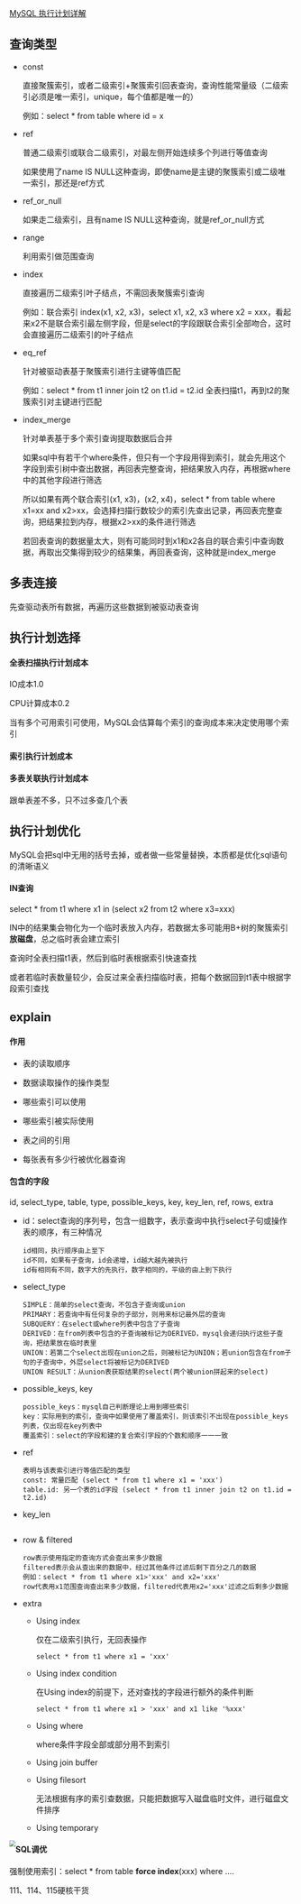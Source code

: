 [MySQL 执行计划详解](https://cloud.tencent.com/developer/article/1666118)

## 查询类型

- const

  直接聚簇索引，或者二级索引+聚簇索引回表查询，查询性能常量级（二级索引必须是唯一索引，unique，每个值都是唯一的）

  例如：select * from table where id = x

- ref

  普通二级索引或联合二级索引，对最左侧开始连续多个列进行等值查询

  如果使用了name IS NULL这种查询，即使name是主键的聚簇索引或二级唯一索引，那还是ref方式

- ref_or_null

  如果走二级索引，且有name IS NULL这种查询，就是ref_or_null方式

- range

  利用索引做范围查询

- index

  直接遍历二级索引叶子结点，不需回表聚簇索引查询

  例如：联合索引 index(x1, x2, x3)，select x1, x2, x3 where x2 = xxx，看起来x2不是联合索引最左侧字段，但是select的字段跟联合索引全部吻合，这时会直接遍历二级索引的叶子结点

- eq_ref

  针对被驱动表基于聚簇索引进行主键等值匹配

  例如：select * from t1 inner join t2 on t1.id = t2.id   全表扫描t1，再到t2的聚簇索引对主键进行匹配

- index_merge

  针对单表基于多个索引查询提取数据后合并

  如果sql中有若干个where条件，但只有一个字段用得到索引，就会先用这个字段到索引树中查出数据，再回表完整查询，把结果放入内存，再根据where中的其他字段进行筛选

  所以如果有两个联合索引(x1, x3)，(x2, x4)，select * from table where x1=xx and x2>xx，会选择扫描行数较少的索引先查出记录，再回表完整查询，把结果拉到内存，根据x2>xx的条件进行筛选

  若回表查询的数据量太大，则有可能同时到x1和x2各自的联合索引中查询数据，再取出交集得到较少的结果集，再回表查询，这种就是index_merge







## 多表连接

先查驱动表所有数据，再遍历这些数据到被驱动表查询







## 执行计划选择

#### 全表扫描执行计划成本

IO成本1.0

CPU计算成本0.2

当有多个可用索引可使用，MySQL会估算每个索引的查询成本来决定使用哪个索引



#### 索引执行计划成本



#### 多表关联执行计划成本

跟单表差不多，只不过多查几个表







## 执行计划优化

MySQL会把sql中无用的括号去掉，或者做一些常量替换，本质都是优化sql语句的清晰语义

#### IN查询

select * from t1 where x1 in (select x2 from t2 where x3=xxx)

IN中的结果集会物化为一个临时表放入内存，若数据太多可能用B+树的聚簇索引**放磁盘**，总之临时表会建立索引

查询时全表扫描t1表，然后到临时表根据索引快速查找

或者若临时表数量较少，会反过来全表扫描临时表，把每个数据回到t1表中根据字段索引查找 







## explain

#### 作用

- 表的读取顺序

- 数据读取操作的操作类型

- 哪些索引可以使用

- 哪些索引被实际使用

- 表之间的引用

- 每张表有多少行被优化器查询

  

#### 包含的字段

id, select_type, table, type, possible_keys, key, key_len, ref, rows, extra

- id：select查询的序列号，包含一组数字，表示查询中执行select子句或操作表的顺序，有三种情况

  ``` 
  id相同，执行顺序由上至下
  id不同，如果有子查询，id会递增，id越大越先被执行
  id有相同有不同，数字大的先执行，数字相同的，平级的由上到下执行
  ```

- select_type

  ```
  SIMPLE：简单的select查询，不包含子查询或union
  PRIMARY：若查询中有任何复杂的子部分，则用来标记最外层的查询
  SUBQUERY：在select或where列表中包含了子查询
  DERIVED：在from列表中包含的子查询被标记为DERIVED，mysql会递归执行这些子查询，把结果放在临时表里
  UNION：若第二个select出现在union之后，则被标记为UNION；若union包含在from子句的子查询中，外层select将被标记为DERIVED
  UNION RESULT：从union表获取结果的select(两个被union拼起来的select)
  ```

- possible_keys, key

  ```
  possible_keys：mysql自己判断理论上用到哪些索引
  key：实际用到的索引，查询中如果使用了覆盖索引，则该索引不出现在possible_keys列表，仅出现在key列表中
  覆盖索引：select的字段和建的复合索引字段的个数和顺序一一一致 
  ```

- ref

  ```
  表明与该表索引进行等值匹配的类型
  const: 常量匹配 (select * from t1 where x1 = 'xxx')
  table.id: 另一个表的id字段 (select * from t1 inner join t2 on t1.id = t2.id)
  ```

- key_len

  ```
  
  ```

- row & filtered

  ```
  row表示使用指定的查询方式会查出来多少数据
  filtered表示会从查出来的数据中，经过其他条件过滤后剩下百分之几的数据
  例如：select * from t1 where x1>'xxx' and x2='xxx'
  row代表用x1范围查询查出来多少数据，filtered代表用x2='xxx'过滤之后剩多少数据
  ```

- extra

  - Using index  

    仅在二级索引执行，无回表操作

    `select * from t1 where x1 = 'xxx'`

  - Using index condition  

    在Using index的前提下，还对查找的字段进行额外的条件判断

    `select * from t1 where x1 > 'xxx' and x1 like '%xxx'`

  - Using where

    where条件字段全部或部分用不到索引

  - Using join buffer

  - Using filesort 

    无法根据有序的索引查数据，只能把数据写入磁盘临时文件，进行磁盘文件排序

  - Using temporary

<img src=".\pic\SQL执行计划.jpg" style="zoom: 67%; float:left" />



#### SQL调优

强制使用索引：select * from table **force index**(xxx) where ....

111、114、115硬核干货

